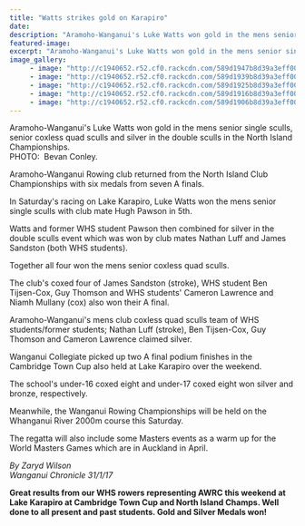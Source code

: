 ```yaml
---
title: "Watts strikes gold on Karapiro"
date: 
description: "Aramoho-Wanganui's Luke Watts won gold in the mens senior single sculls, senior coxless quad sculls and silver in the double sculls in the NI Champs..."
featured-image: 
excerpt: "Aramoho-Wanganui's Luke Watts won gold in the mens senior single sculls, senior coxless quad sculls and silver in the double sculls in the North Island Championships."
image_gallery:
     - image: "http://c1940652.r52.cf0.rackcdn.com/589d1947b8d39a3eff002906/placing-cards-1.png"
     - image: "http://c1940652.r52.cf0.rackcdn.com/589d1939b8d39a3eff002904/placing-cards-2.png"
     - image: "http://c1940652.r52.cf0.rackcdn.com/589d1925b8d39a3eff002902/placing-cards-3.png"
     - image: "http://c1940652.r52.cf0.rackcdn.com/589d1916b8d39a3eff002900/placing-cards-4.png"
     - image: "http://c1940652.r52.cf0.rackcdn.com/589d1906b8d39a3eff0028fe/placing-cards-5.png"
---
```


<p><span>Aramoho-Wanganui's Luke Watts won gold in the mens senior single sculls, senior coxless quad sculls and silver in the double sculls in the North Island Championships. <br />PHOTO: &nbsp;Bevan Conley.</span></p>
<p>Aramoho-Wanganui Rowing club returned from the North Island Club Championships with six medals from seven A finals.</p>
<p>In Saturday's racing on Lake Karapiro, Luke Watts won the mens senior single sculls with club mate Hugh Pawson in 5th.</p>
<p>Watts and for<span>mer WHS student&nbsp;</span>Pawson then combined for silver in the double sculls event which was won by club mates Nathan Luff<span>&nbsp;</span>and James Sandston (both WHS students).</p>
<p>Together all four won the mens senior coxless quad sculls.</p>
<p>The club's coxed four of James Sandston (stroke), WHS student Ben Tijsen-Cox, Guy Thomson and WHS students' Cameron Lawrence and Niamh Mullany (cox) also won their A final.</p>
<p>Aramoho-Wanganui's mens club coxless quad sculls team of WHS students/former students; Nathan Luff (stroke), Ben Tijsen-Cox, Guy Thomson<span>&nbsp;and </span>Cameron Lawrence claimed silver.</p>
<p>Wanganui Collegiate picked up two A final podium finishes in the Cambridge Town Cup also held at Lake Karapiro over the weekend.</p>
<p>The school's under-16 coxed eight and under-17 coxed eight won silver and bronze, respectively.&nbsp;</p>
<p>Meanwhile, the Wanganui Rowing Championships will be held on the Whanganui River 2000m course this Saturday.</p>
<p>The regatta will also include some Masters events as a warm up for the World Masters Games which are in Auckland in April.</p>
<p class="clear syndicator"><em>By Zaryd Wilson</em><br /><em>Wanganui Chronicle 31/1/17</em></p>
<p class="clear syndicator"><strong>Great results from our WHS rowers representing AWRC this weekend at Lake Karapiro at Cambridge Town Cup and North Island Champs. Well done to all present and past students. Gold and Silver Medals won!</strong></p>

